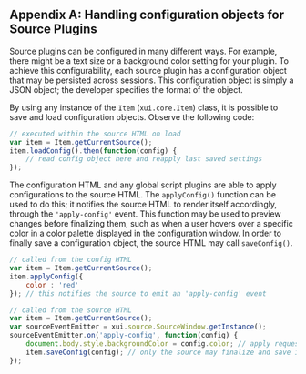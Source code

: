 ## <a name="configObject"></a>Appendix A: Handling configuration objects for Source Plugins

Source plugins can be configured in many different ways. For example, there might be a text size or a background color setting for your plugin. To achieve this configurability, each source plugin has a configuration object that may be persisted across sessions. This configuration object is simply a JSON object; the developer specifies the format of the object.

By using any instance of the `Item` (`xui.core.Item`) class, it is possible to save and load configuration objects. Observe the following code:

```javascript
// executed within the source HTML on load
var item = Item.getCurrentSource();
item.loadConfig().then(function(config) {
	// read config object here and reapply last saved settings
});
```

The configuration HTML and any global script plugins are able to apply configurations to the source HTML. The `applyConfig()` function can be used to do this; it notifies the source HTML to render itself accordingly, through the `'apply-config'` event. This function may be used to preview changes before finalizing them, such as when a user hovers over a specific color in a color palette displayed in the configuration window. In order to finally save a configuration object, the source HTML may call `saveConfig()`.

```javascript
// called from the config HTML
var item = Item.getCurrentSource();
item.applyConfig({
	color : 'red'
}); // this notifies the source to emit an 'apply-config' event

// called from the source HTML
var item = Item.getCurrentSource();
var sourceEventEmitter = xui.source.SourceWindow.getInstance();
sourceEventEmitter.on('apply-config', function(config) {
	document.body.style.backgroundColor = config.color; // apply requested changes
	item.saveConfig(config); // only the source may finalize and save its config
});
```
